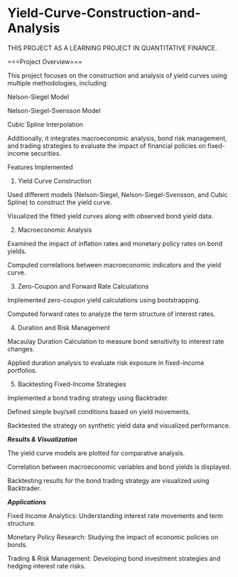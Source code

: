 # Yield-Curve-Construction-and-Analysis

THIS PROJECT AS A LEARNING PROJECT IN QUANTITATIVE FINANCE.

===Project Overview===

This project focuses on the construction and analysis of yield curves using multiple methodologies, including:

Nelson-Siegel Model

Nelson-Siegel-Svensson Model

Cubic Spline Interpolation

Additionally, it integrates macroeconomic analysis, bond risk management, and trading strategies to evaluate the impact of financial policies on fixed-income securities.

Features Implemented

1. Yield Curve Construction

Used different models (Nelson-Siegel, Nelson-Siegel-Svensson, and Cubic Spline) to construct the yield curve.

Visualized the fitted yield curves along with observed bond yield data.

2. Macroeconomic Analysis

Examined the impact of inflation rates and monetary policy rates on bond yields.

Computed correlations between macroeconomic indicators and the yield curve.

3. Zero-Coupon and Forward Rate Calculations

Implemented zero-coupon yield calculations using bootstrapping.

Computed forward rates to analyze the term structure of interest rates.

4. Duration and Risk Management

Macaulay Duration Calculation to measure bond sensitivity to interest rate changes.

Applied duration analysis to evaluate risk exposure in fixed-income portfolios.

5. Backtesting Fixed-Income Strategies

Implemented a bond trading strategy using Backtrader.

Defined simple buy/sell conditions based on yield movements.

Backtested the strategy on synthetic yield data and visualized performance.

***Results & Visualization***

The yield curve models are plotted for comparative analysis.

Correlation between macroeconomic variables and bond yields is displayed.

Backtesting results for the bond trading strategy are visualized using Backtrader.

***Applications***

Fixed Income Analytics: Understanding interest rate movements and term structure.

Monetary Policy Research: Studying the impact of economic policies on bonds.

Trading & Risk Management: Developing bond investment strategies and hedging interest rate risks.
